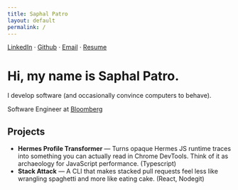 ```yaml
---
title: Saphal Patro
layout: default
permalink: /
---
```


[LinkedIn](https://www.linkedin.com/in/saphalpatro/) ·
[Github](https://github.com/saphal1998) ·
[Email](mailto:saphal1998@gmail.com) ·
[Resume](https://drive.google.com/file/d/1bchcQUT6Yc5s6r8yqiI14ERXMaD-HcVR/view?usp=drive_link)

# Hi, my name is **Saphal Patro.**

I develop software (and occasionally convince computers to behave).

Software Engineer at [Bloomberg](https://www.bloomberg.com)

## Projects

- **Hermes Profile Transformer** — Turns opaque Hermes JS runtime traces into something you can actually read in Chrome DevTools. Think of it as archaeology for JavaScript performance. (Typescript)
- **Stack Attack** — A CLI that makes stacked pull requests feel less like wrangling spaghetti and more like eating cake. (React, Nodegit)
